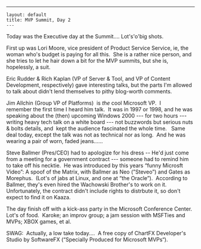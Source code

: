   ---
    layout: default
    title: MVP Summit, Day 2
    ---

  <P>Today was the Executive day at the Summit.... Lot's'o'big shots.</P>
<P>First up was Lori Moore, vice president of Product Service Service, ie, the woman who's budget is paying for all this.  She is a rather nice person, and she tries to let he hair down a bit for the MVP summits, but she is, hopelessly, a suit.</P>
<P>Eric Rudder &amp; Rich Kaplan (VP of Server &amp; Tool, and VP of Content Development, respectively) gave interesting talks, but the parts I'm allowed to talk about didn't lend themselves to pithy blog-worth comments.</P>
<P>Jim Allchin (Group VP of Platforms)  is <EM>the</EM> cool Microsoft VP.  I remember the first time I heard him talk.  It was in 1997 or 1998, and he was speaking about the (then) upcoming Windows 2000 --- for two hours --- writing heavy tech talk on a white board --- not buzzwords but serious nuts &amp; bolts details, and  kept the audience fascinated the whole time.   Same deal today, except the talk was not as technical nor as long.  And he was wearing a pair of worn, faded jeans......</P>
<P>Steve Ballmer (Pres/CEO) had to apologize for his dress -- He'd just come from a meeting for a government contract --- someone had to remind him to take off his necktie.  He was introduced by this years “funny Microsft Video”: A spoof of the Matrix, with Ballmer as Neo (”Steveo”) and Gates as Morephus.  (Lot's of jabs at Linux, and one at “the Oracle”).  According to Ballmer, they's even hired the Wachowski Brother's to work on it. Unfortunately, the contract didn't include rights to distrbute it, so don't expect to find it on Kaaza. 
</P><P>The day finish off with a kick-ass party in the Microsoft Conference Center.  Lot's of food.  Karoke; an improv group; a jam session with MSFTies and MVPs; XBOX games, et al. 
</P><P>SWAG:  Actually, a low take today....  A free copy of ChartFX Developer's Studio by SoftwareFX (“Specially Produced for Microsoft MVPs“). 
</P><P> </P>